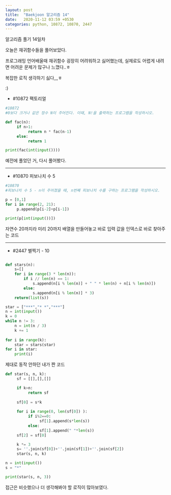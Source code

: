 ```yaml
---
layout: post
title:  "Baekjoon 알고리즘 14"
date:   2020-11-12 03:59 +0530
categories: python, 10872, 10870, 2447
---
```


알고리즘 풀기 14일차

오늘은 재귀함수들을 풀어보았다.

프로그래밍 언어배울때 재귀함수 굉장히 어려워하고 싫어했는데, 실제로도 어렵게 내려면 어려운 문제가 많구나 느꼈다..ㅎ

복잡한 로직 생각하기 싫다,,,ㅎ


:)


- #10872     팩토리얼

```python
#10872
#0보다 크거나 같은 정수 N이 주어진다. 이때, N!을 출력하는 프로그램을 작성하시오.

def fac(n):
     if n>1:
          return n * fac(n-1)
     else:
          return 1

print(fac(int(input())))

```

예전에 풀었던 거, 다시 풀어봤다.

---

- #10870     피보나치 수 5

```python
#10870
#피보나치 수 5 - n이 주어졌을 때, n번째 피보나치 수를 구하는 프로그램을 작성하시오.

p = [0,1]
for i in range(2, 21):
     p.append(p[i-2]+p[i-1])

print(p[int(input())])

```

자연수 20까지라 미리 20까지 배열을 만들어놓고 바로 입력 값을 인덱스로 바로 찾아주는 코드

---

- #2447     별찍기 - 10

```python

def stars(n):
    s=[]
    for i in range(3 * len(n)):
        if i // len(n) == 1:
            s.append(n[i % len(n)] + " " * len(n) + n[i % len(n)])
        else:
            s.append(n[i % len(n)] * 3)
    return(list(s))

star = ["***","* *","***"]
n = int(input())
k = 0
while n != 3:
    n = int(n / 3)
    k += 1
    
for i in range(k):
    star = stars(star)
for i in star:
    print(i)

```


제대로 동작 안하던 내가 짠 코드
```python
def star(s, n, k):
     sf = [[],[],[]]

     if k>n:
          return sf
     
     sf[0] = s*k
     
     for i in range(0, len(sf[0]) ):
          if i%2==0:
               sf[1].append(s*len(s))
          else:
               sf[1].append(" "*len(s))
     sf[2] = sf[0]

     k *= 3
     s= ''.join(sf[0])+''.join(sf[1])+''.join(sf[2])
     star(s, n, k)

n = int(input())
s = "*"

print(star(s, n, 3))
```

접근은 비슷했으나 더 생각해봐야 할 로직이 많아보였다.

